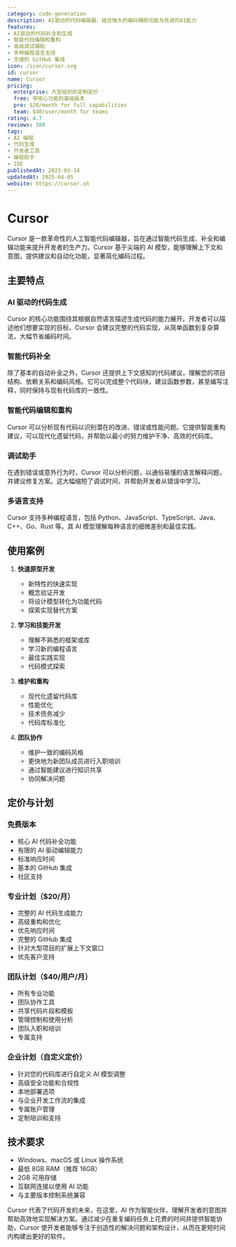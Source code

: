 ```yaml
---
category: code-generation
description: AI驱动的代码编辑器，结合强大的编码辅助功能与先进的AI能力
features:
- AI驱动的代码补全和生成
- 智能代码编辑和重构
- 高级调试辅助
- 多种编程语言支持
- 无缝的 GitHub 集成
icon: /icon/cursor.svg
id: cursor
name: Cursor
pricing:
  enterprise: 大型组织的定制定价
  free: 带核心功能的基础版本
  pro: $20/month for full capabilities
  team: $40/user/month for teams
rating: 4.7
reviews: 389
tags:
- AI 编程
- 代码生成
- 开发者工具
- 编程助手
- IDE
publishedAt: 2023-03-14
updatedAt: 2025-04-05
website: https://cursor.sh
---
```

# Cursor

Cursor 是一款革命性的人工智能代码编辑器，旨在通过智能代码生成、补全和编辑功能来提升开发者的生产力。Cursor 基于尖端的 AI 模型，能够理解上下文和意图，提供建议和自动化功能，显著简化编码过程。

## 主要特点

### AI 驱动的代码生成
Cursor 的核心功能围绕其根据自然语言描述生成代码的能力展开。开发者可以描述他们想要实现的目标，Cursor 会建议完整的代码实现，从简单函数到复杂算法，大幅节省编码时间。

### 智能代码补全
除了基本的自动补全之外，Cursor 还提供上下文感知的代码建议，理解您的项目结构、依赖关系和编码风格。它可以完成整个代码块，建议函数参数，甚至编写注释，同时保持与现有代码库的一致性。

### 智能代码编辑和重构
Cursor 可以分析现有代码以识别潜在的改进、错误或性能问题。它提供智能重构建议，可以现代化遗留代码，并帮助以最小的努力维护干净、高效的代码库。

### 调试助手
在遇到错误或意外行为时，Cursor 可以分析问题，以通俗易懂的语言解释问题，并建议修复方案。这大幅缩短了调试时间，并帮助开发者从错误中学习。

### 多语言支持
Cursor 支持多种编程语言，包括 Python、JavaScript、TypeScript、Java、C++、Go、Rust 等。其 AI 模型理解每种语言的细微差别和最佳实践。

## 使用案例

1. **快速原型开发**
   - 新特性的快速实现
   - 概念验证开发
   - 将设计模型转化为功能代码
   - 探索实现替代方案

2. **学习和技能开发**
   - 理解不熟悉的框架或库
   - 学习新的编程语言
   - 最佳实践实现
   - 代码模式探索

3. **维护和重构**
   - 现代化遗留代码库
   - 性能优化
   - 技术债务减少
   - 代码库标准化

4. **团队协作**
   - 维护一致的编码风格
   - 更快地为新团队成员进行入职培训
   - 通过智能建议进行知识共享
   - 协同解决问题

## 定价与计划

### 免费版本
- 核心 AI 代码补全功能
- 有限的 AI 驱动编辑能力
- 标准响应时间
- 基本的 GitHub 集成
- 社区支持

### 专业计划（$20/月）
- 完整的 AI 代码生成能力
- 高级重构和优化
- 优先响应时间
- 完整的 GitHub 集成
- 针对大型项目的扩展上下文窗口
- 优先客户支持

### 团队计划（$40/用户/月）
- 所有专业功能
- 团队协作工具
- 共享代码片段和模板
- 管理控制和使用分析
- 团队入职和培训
- 专属支持

### 企业计划（自定义定价）
- 针对您的代码库进行自定义 AI 模型调整
- 高级安全功能和合规性
- 本地部署选项
- 与企业开发工作流的集成
- 专属账户管理
- 定制培训和支持

## 技术要求

- Windows、macOS 或 Linux 操作系统
- 最低 8GB RAM（推荐 16GB）
- 2GB 可用存储
- 互联网连接以使用 AI 功能
- 与主要版本控制系统兼容

Cursor 代表了代码开发的未来，在这里，AI 作为智能伙伴，理解开发者的意图并帮助高效地实现解决方案。通过减少在重复编码任务上花费的时间并提供智能协助，Cursor 使开发者能够专注于创造性的解决问题和架构设计，从而在更短时间内构建出更好的软件。